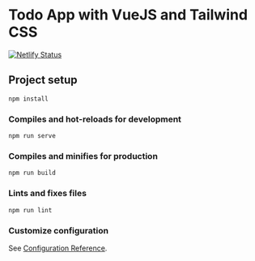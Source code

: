 # Todo App with VueJS and Tailwind CSS

[![Netlify Status](https://api.netlify.com/api/v1/badges/5f76f712-b307-4fc0-8bc6-dec4d111554d/deploy-status)](https://app.netlify.com/sites/musing-mccarthy-f27db5/deploys)

## Project setup
```
npm install
```

### Compiles and hot-reloads for development
```
npm run serve
```

### Compiles and minifies for production
```
npm run build
```

### Lints and fixes files
```
npm run lint
```

### Customize configuration
See [Configuration Reference](https://cli.vuejs.org/config/).
